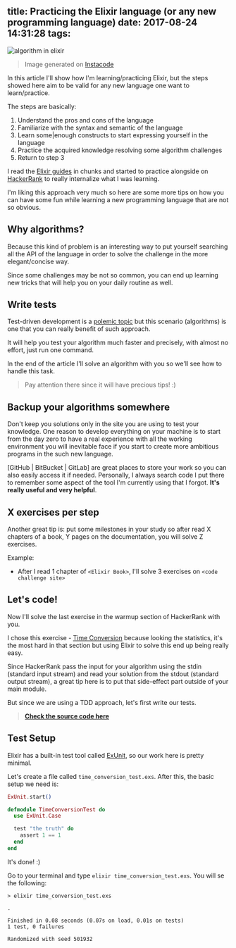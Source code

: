 title: Practicing the Elixir language (or any new programming language)
date: 2017-08-24 14:31:28
tags:
---

![algorithm in elixir](http://i.imgur.com/LsHtF9t.png)
> Image generated on [Instacode](http://instaco.de/113274)

In this article I'll show how I'm learning/practicing Elixir, but the steps showed here aim to be valid for any new language one want to learn/practice.

The steps are basically:

1. Understand the pros and cons of the language
1. Familiarize with the syntax and semantic of the language
1. Learn some|enough constructs to start expressing yourself in the language
1. Practice the acquired knowledge resolving some algorithm challenges
1. Return to step 3

I read the [Elixir guides](https://elixir-lang.org/getting-started/introduction.html) in chunks and started to practice alongside on [HackerRank](https://www.hackerrank.com/domains/algorithms/warmup) to really internalize what I was learning.

I'm liking this approach very much so here are some more tips on how you can have some fun while learning a new programming language that are not so obvious.

## Why algorithms?
Because this kind of problem is an interesting way to put yourself searching all the API of the language in order to solve the challenge in the more elegant/concise way.

Since some challenges may be not so common, you can end up learning new tricks that will help you on your daily routine as well.

## Write tests
Test-driven development is a [polemic topic](https://elixirforum.com/t/bdd-tdd-criticized/759) but this scenario (algorithms) is one that you can really benefit of such approach.

It will help you test your algorithm much faster and precisely, with almost no effort, just run one command.

In the end of the article I'll solve an algorithm with you so we'll see how to handle this task.

> Pay attention there since it will have precious tips! :)

## Backup your algorithms somewhere
Don't keep you solutions only in the site you are using to test your knowledge. One reason to develop everything on your machine is to start from the day zero to have a real experience with all the working environment you will inevitable face if you start to create more ambitious programs in the such new language.

[GitHub | BitBucket | GitLab] are great places to store your work so you can also easily access it if needed. Personally, I always search code I put there to remember some aspect of the tool I'm currently using that I forgot. **It's really useful and very helpful**.

## X exercises per step
Another great tip is: put some milestones in your study so after read X chapters of a book, Y pages on the documentation, you will solve Z exercises.

Example:

- After I read 1 chapter of `<Elixir Book>`, I'll solve 3 exercises on `<code challenge site>`

## Let's code!
Now I'll solve the last exercise in the warmup section of HackerRank with you.

I chose this exercise - [Time Conversion](https://www.hackerrank.com/challenges/time-conversion) because looking the statistics, it's the most hard in that section but using Elixir to solve this end up being really easy.

Since HackerRank pass the input for your algorithm using the stdin (standard input stream) and read your solution from the stdout (standard output stream), a great tip here is to put that side-effect part outside of your main module.

But since we are using a TDD approach, let's first write our tests.

> **[Check the source code here](https://github.com/ericdouglas/labs/tree/master/hackerrank/algorithms/elixir/010-time-conversion)**

## Test Setup
Elixir has a built-in test tool called [ExUnit](https://hexdocs.pm/ex_unit/ExUnit.html), so our work here is pretty minimal.

Let's create a file called `time_conversion_test.exs`. After this, the basic setup we need is:

```elixir
ExUnit.start()

defmodule TimeConversionTest do
  use ExUnit.Case

  test "the truth" do
    assert 1 == 1
  end
end
```

It's done! :)

Go to your terminal and type `elixir time_conversion_test.exs`. You will se the following:

```
> elixir time_conversion_test.exs

.

Finished in 0.08 seconds (0.07s on load, 0.01s on tests)
1 test, 0 failures

Randomized with seed 501932
```
